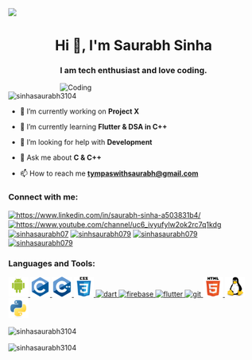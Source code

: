 <img src = "https://drive.google.com/uc?id=1IxRnVf_OMnusrHu1VvTW5rwVWXEmwcHb">

<h1 align="center">Hi 👋, I'm Saurabh Sinha</h1>
<h3 align="center">I am tech enthusiast and love coding.</h3>
<img align = "right" alt="Coding" width = "400" src = "https://cdn.dribbble.com/users/1162077/screenshots/3848914/programmer.gif">



<p align="left"> <img src="https://komarev.com/ghpvc/?username=sinhasaurabh3104&label=Profile%20views&color=0e75b6&style=flat" alt="sinhasaurabh3104" /> </p>

- 🔭 I’m currently working on **Project X**

- 🌱 I’m currently learning **Flutter & DSA in C++**

- 🤝 I’m looking for help with **Development**

- 💬 Ask me about **C & C++**

- 📫 How to reach me **tympaswithsaurabh@gmail.com**
<h3 align="left">Connect with me:</h3>
<p align="left">
<a href="https://linkedin.com/in/https://www.linkedin.com/in/saurabh-sinha-a503831b4/" target="blank"><img align="center" src="https://raw.githubusercontent.com/rahuldkjain/github-profile-readme-generator/master/src/images/icons/Social/linked-in-alt.svg" alt="https://www.linkedin.com/in/saurabh-sinha-a503831b4/" height="30" width="40" /></a>
<a href="https://www.youtube.com/c/https://www.youtube.com/channel/uc6_ivyufylw2ok2rc7q1kdg" target="blank"><img align="center" src="https://raw.githubusercontent.com/rahuldkjain/github-profile-readme-generator/master/src/images/icons/Social/youtube.svg" alt="https://www.youtube.com/channel/uc6_ivyufylw2ok2rc7q1kdg" height="30" width="40" /></a>
<a href="https://www.codechef.com/users/sinhasaurabh07" target="blank"><img align="center" src="https://cdn.jsdelivr.net/npm/simple-icons@3.1.0/icons/codechef.svg" alt="sinhasaurabh07" height="30" width="40" /></a>
<a href="https://www.hackerrank.com/sinhsaurabh079" target="blank"><img align="center" src="https://raw.githubusercontent.com/rahuldkjain/github-profile-readme-generator/master/src/images/icons/Social/hackerrank.svg" alt="sinhsaurabh079" height="30" width="40" /></a>
<a href="https://www.leetcode.com/sinhasaurabh079" target="blank"><img align="center" src="https://raw.githubusercontent.com/rahuldkjain/github-profile-readme-generator/master/src/images/icons/Social/leet-code.svg" alt="sinhasaurabh079" height="30" width="40" /></a>
<a href="https://auth.geeksforgeeks.org/user/sinhasaurabh079" target="blank"><img align="center" src="https://raw.githubusercontent.com/rahuldkjain/github-profile-readme-generator/master/src/images/icons/Social/geeks-for-geeks.svg" alt="sinhasaurabh079" height="30" width="40" /></a>
</p>

<h3 align="left">Languages and Tools:</h3>
<p align="left"> <a href="https://developer.android.com" target="_blank" rel="noreferrer"> <img src="https://raw.githubusercontent.com/devicons/devicon/master/icons/android/android-original-wordmark.svg" alt="android" width="40" height="40"/> </a> <a href="https://www.cprogramming.com/" target="_blank" rel="noreferrer"> <img src="https://raw.githubusercontent.com/devicons/devicon/master/icons/c/c-original.svg" alt="c" width="40" height="40"/> </a> <a href="https://www.w3schools.com/cpp/" target="_blank" rel="noreferrer"> <img src="https://raw.githubusercontent.com/devicons/devicon/master/icons/cplusplus/cplusplus-original.svg" alt="cplusplus" width="40" height="40"/> </a> <a href="https://www.w3schools.com/css/" target="_blank" rel="noreferrer"> <img src="https://raw.githubusercontent.com/devicons/devicon/master/icons/css3/css3-original-wordmark.svg" alt="css3" width="40" height="40"/> </a> <a href="https://dart.dev" target="_blank" rel="noreferrer"> <img src="https://www.vectorlogo.zone/logos/dartlang/dartlang-icon.svg" alt="dart" width="40" height="40"/> </a> <a href="https://firebase.google.com/" target="_blank" rel="noreferrer"> <img src="https://www.vectorlogo.zone/logos/firebase/firebase-icon.svg" alt="firebase" width="40" height="40"/> </a> <a href="https://flutter.dev" target="_blank" rel="noreferrer"> <img src="https://www.vectorlogo.zone/logos/flutterio/flutterio-icon.svg" alt="flutter" width="40" height="40"/> </a> <a href="https://git-scm.com/" target="_blank" rel="noreferrer"> <img src="https://www.vectorlogo.zone/logos/git-scm/git-scm-icon.svg" alt="git" width="40" height="40"/> </a> <a href="https://www.w3.org/html/" target="_blank" rel="noreferrer"> <img src="https://raw.githubusercontent.com/devicons/devicon/master/icons/html5/html5-original-wordmark.svg" alt="html5" width="40" height="40"/> </a> <a href="https://www.linux.org/" target="_blank" rel="noreferrer"> <img src="https://raw.githubusercontent.com/devicons/devicon/master/icons/linux/linux-original.svg" alt="linux" width="40" height="40"/> </a> <a href="https://www.python.org" target="_blank" rel="noreferrer"> <img src="https://raw.githubusercontent.com/devicons/devicon/master/icons/python/python-original.svg" alt="python" width="40" height="40"/> </a> </p>

<p><img align="center" src="https://github-readme-stats.vercel.app/api/top-langs?username=sinhasaurabh3104&show_icons=true&locale=en&layout=compact" alt="sinhasaurabh3104" /></p>

<p><img align="center" src="https://github-readme-streak-stats.herokuapp.com/?user=sinhasaurabh3104&" alt="sinhasaurabh3104" /></p>
